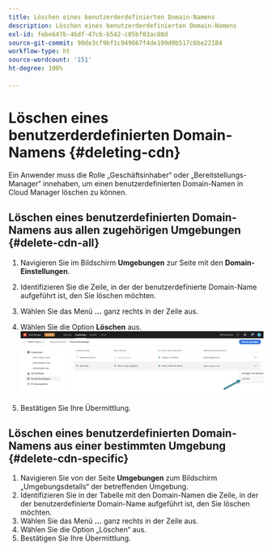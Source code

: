 ```yaml
---
title: Löschen eines benutzerderdefinierten Domain-Namens
description: Löschen eines benutzerderdefinierten Domain-Namens
exl-id: febe647b-46df-47cb-b542-c05bf03ac88d
source-git-commit: 90de3cf9bf1c949667f4de109d0b517c6be22184
workflow-type: ht
source-wordcount: '151'
ht-degree: 100%

---
```


# Löschen eines benutzerderdefinierten Domain-Namens {#deleting-cdn}

Ein Anwender muss die Rolle „Geschäftsinhaber“ oder „Bereitstellungs-Manager“ innehaben, um einen benutzerdefinierten Domain-Namen in Cloud Manager löschen zu können.

## Löschen eines benutzerdefinierten Domain-Namens aus allen zugehörigen Umgebungen {#delete-cdn-all}

1. Navigieren Sie im Bildschirm **Umgebungen** zur Seite mit den **Domain-Einstellungen**.

1. Identifizieren Sie die Zeile, in der der benutzerdefinierte Domain-Name aufgeführt ist, den Sie löschen möchten.

1. Wählen Sie das Menü **...** ganz rechts in der Zeile aus.

1. Wählen Sie die Option **Löschen** aus.
   ![](/help/implementing/cloud-manager/assets/cdn/cdn-delete.png)

1. Bestätigen Sie Ihre Übermittlung.


## Löschen eines benutzerdefinierten Domain-Namens aus einer bestimmten Umgebung {#delete-cdn-specific}

1. Navigieren Sie von der Seite **Umgebungen** zum Bildschirm „Umgebungsdetails“ der betreffenden Umgebung.
1. Identifizieren Sie in der Tabelle mit den Domain-Namen die Zeile, in der der benutzerdefinierte Domain-Name aufgeführt ist, den Sie löschen möchten.
1. Wählen Sie das Menü **...** ganz rechts in der Zeile aus.
1. Wählen Sie die Option „Löschen“ aus.
1. Bestätigen Sie Ihre Übermittlung.
